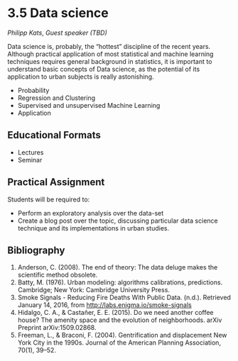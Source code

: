 # 3.5 Data science

*Philipp Kats*, *Guest speaker (TBD)*

Data science is, probably, the “hottest” discipline of the recent years. Although practical application of most statistical and machine learning techniques requires general background in statistics, it is important to understand basic concepts of Data science, as the potential of its application to urban subjects is really astonishing.

- Probability 
- Regression and Clustering 
- Supervised and unsupervised Machine Learning 
- Application 


## Educational Formats
- Lectures 
- Seminar 

## Practical Assignment
Students will be required to:

- Perform an exploratory analysis over the data-set
- Create a blog post over the topic, discussing particular data science technique and its implementations in urban studies.


## Bibliography

1.	Anderson, C. (2008). The end of theory: The data deluge makes the scientific method obsolete. 
2.	Batty, M. (1976). Urban modeling: algorithms calibrations, predictions. Cambridge; New York: Cambridge University Press. 
3.	Smoke Signals - Reducing Fire Deaths With Public Data. (n.d.). Retrieved January 14, 2016, from http://labs.enigma.io/smoke-signals
4.	Hidalgo, C. A., & Castañer, E. E. (2015). Do we need another coffee house? The amenity space and the evolution of neighborhoods. arXiv Preprint arXiv:1509.02868.
5.	Freeman, L., & Braconi, F. (2004). Gentrification and displacement New York City in the 1990s. Journal of the American Planning Association, 70(1), 39–52.
